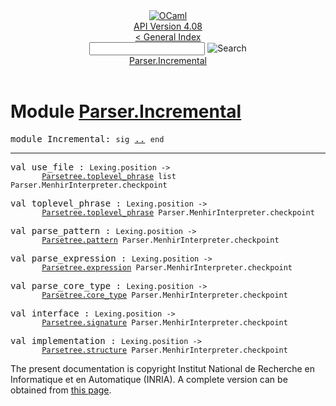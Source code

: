 <!-- ((! set title API !)) ((! set documentation !)) ((! set api !)) ((! set nobreadcrumb !)) -->
<div class="api"><header><nav class="toc brand"><a class="brand" href="https://ocaml.org/"><img src="colour-logo-gray.svg" class="svg" alt="OCaml"></a></nav><nav class="toc"><div class="toc_version"><a href="/docs" id="version-select">API Version 4.08</a></div><a href="index.html">&lt; General Index</a><div class="api_search"><input type="text" name="apisearch" id="api_search" oninput="mySearch(false);" onkeypress="this.oninput();" onclick="this.oninput();" onpaste="this.oninput();">
<img src="search_icon.svg" alt="Search" class="svg" onclick="mySearch(false)"></div>
<div id="search_results"></div><div class="toc_title"><a href="#top">Parser.Incremental</a></div><ul></ul></nav></header>

<h1>Module <a href="type_Parser.Incremental.html">Parser.Incremental</a></h1>

<pre><span id="MODULEIncremental"><span class="keyword">module</span> Incremental</span>: <code class="code"><span class="keyword">sig</span></code> <a href="Parser.Incremental.html">..</a> <code class="code"><span class="keyword">end</span></code></pre><hr width="100%">

<pre><span id="VALuse_file"><span class="keyword">val</span> use_file</span> : <code class="type">Lexing.position -&gt;<br>       <a href="Parsetree.html#TYPEtoplevel_phrase">Parsetree.toplevel_phrase</a> list Parser.MenhirInterpreter.checkpoint</code></pre>
<pre><span id="VALtoplevel_phrase"><span class="keyword">val</span> toplevel_phrase</span> : <code class="type">Lexing.position -&gt;<br>       <a href="Parsetree.html#TYPEtoplevel_phrase">Parsetree.toplevel_phrase</a> Parser.MenhirInterpreter.checkpoint</code></pre>
<pre><span id="VALparse_pattern"><span class="keyword">val</span> parse_pattern</span> : <code class="type">Lexing.position -&gt;<br>       <a href="Parsetree.html#TYPEpattern">Parsetree.pattern</a> Parser.MenhirInterpreter.checkpoint</code></pre>
<pre><span id="VALparse_expression"><span class="keyword">val</span> parse_expression</span> : <code class="type">Lexing.position -&gt;<br>       <a href="Parsetree.html#TYPEexpression">Parsetree.expression</a> Parser.MenhirInterpreter.checkpoint</code></pre>
<pre><span id="VALparse_core_type"><span class="keyword">val</span> parse_core_type</span> : <code class="type">Lexing.position -&gt;<br>       <a href="Parsetree.html#TYPEcore_type">Parsetree.core_type</a> Parser.MenhirInterpreter.checkpoint</code></pre>
<pre><span id="VALinterface"><span class="keyword">val</span> interface</span> : <code class="type">Lexing.position -&gt;<br>       <a href="Parsetree.html#TYPEsignature">Parsetree.signature</a> Parser.MenhirInterpreter.checkpoint</code></pre>
<pre><span id="VALimplementation"><span class="keyword">val</span> implementation</span> : <code class="type">Lexing.position -&gt;<br>       <a href="Parsetree.html#TYPEstructure">Parsetree.structure</a> Parser.MenhirInterpreter.checkpoint</code></pre>
<div class="copyright">The present documentation is copyright Institut National de Recherche en Informatique et en Automatique (INRIA). A complete version can be obtained from <a href="http://caml.inria.fr/pub/docs/manual-ocaml/">this page</a>.</div></div>
